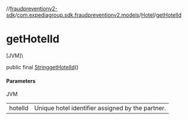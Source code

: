 //[fraudpreventionv2-sdk](../../../index.md)/[com.expediagroup.sdk.fraudpreventionv2.models](../index.md)/[Hotel](index.md)/[getHotelId](get-hotel-id.md)

# getHotelId

[JVM]\

public final [String](https://docs.oracle.com/javase/8/docs/api/java/lang/String.html)[getHotelId](get-hotel-id.md)()

#### Parameters

JVM

| | |
|---|---|
| hotelId | Unique hotel identifier assigned by the partner. |
